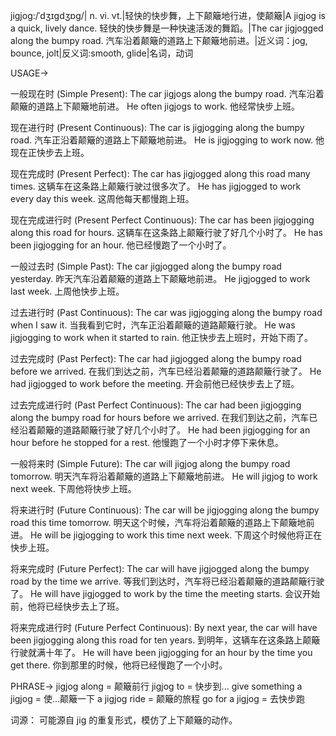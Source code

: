 jigjog:/ˈdʒɪɡdʒɒɡ/| n. vi. vt.|轻快的快步舞，上下颠簸地行进，使颠簸|A jigjog is a quick, lively dance.  轻快的快步舞是一种快速活泼的舞蹈。|The car jigjogged along the bumpy road. 汽车沿着颠簸的道路上下颠簸地前进。|近义词：jog, bounce, jolt|反义词:smooth, glide|名词，动词


USAGE->

一般现在时 (Simple Present):
The car jigjogs along the bumpy road. 汽车沿着颠簸的道路上下颠簸地前进。
He often jigjogs to work. 他经常快步上班。


现在进行时 (Present Continuous):
The car is jigjogging along the bumpy road. 汽车正沿着颠簸的道路上下颠簸地前进。
He is jigjogging to work now. 他现在正快步去上班。


现在完成时 (Present Perfect):
The car has jigjogged along this road many times. 这辆车在这条路上颠簸行驶过很多次了。
He has jigjogged to work every day this week.  这周他每天都慢跑上班。


现在完成进行时 (Present Perfect Continuous):
The car has been jigjogging along this road for hours. 这辆车在这条路上颠簸行驶了好几个小时了。
He has been jigjogging for an hour. 他已经慢跑了一个小时了。


一般过去时 (Simple Past):
The car jigjogged along the bumpy road yesterday. 昨天汽车沿着颠簸的道路上下颠簸地前进。
He jigjogged to work last week.  上周他快步上班。


过去进行时 (Past Continuous):
The car was jigjogging along the bumpy road when I saw it. 当我看到它时，汽车正沿着颠簸的道路颠簸行驶。
He was jigjogging to work when it started to rain. 他正快步去上班时，开始下雨了。


过去完成时 (Past Perfect):
The car had jigjogged along the bumpy road before we arrived. 在我们到达之前，汽车已经沿着颠簸的道路颠簸行驶了。
He had jigjogged to work before the meeting.  开会前他已经快步去上了班。


过去完成进行时 (Past Perfect Continuous):
The car had been jigjogging along the bumpy road for hours before we arrived. 在我们到达之前，汽车已经沿着颠簸的道路颠簸行驶了好几个小时了。
He had been jigjogging for an hour before he stopped for a rest.  他慢跑了一个小时才停下来休息。


一般将来时 (Simple Future):
The car will jigjog along the bumpy road tomorrow. 明天汽车将沿着颠簸的道路上下颠簸地前进。
He will jigjog to work next week.  下周他将快步上班。


将来进行时 (Future Continuous):
The car will be jigjogging along the bumpy road this time tomorrow. 明天这个时候，汽车将沿着颠簸的道路上下颠簸地前进。
He will be jigjogging to work this time next week.  下周这个时候他将正在快步上班。


将来完成时 (Future Perfect):
The car will have jigjogged along the bumpy road by the time we arrive. 等我们到达时，汽车将已经沿着颠簸的道路颠簸行驶了。
He will have jigjogged to work by the time the meeting starts.  会议开始前，他将已经快步去上了班。


将来完成进行时 (Future Perfect Continuous):
By next year, the car will have been jigjogging along this road for ten years. 到明年，这辆车在这条路上颠簸行驶就满十年了。
He will have been jigjogging for an hour by the time you get there. 你到那里的时候，他将已经慢跑了一个小时。


PHRASE->
jigjog along = 颠簸前行
jigjog to = 快步到...
give something a jigjog =  使...颠簸一下
a jigjog ride = 颠簸的旅程
go for a jigjog = 去快步跑


词源：
可能源自 jig 的重复形式，模仿了上下颠簸的动作。
